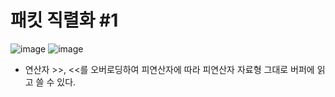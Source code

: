 # 패킷 직렬화 \#1

![image](https://user-images.githubusercontent.com/68372094/163802135-c611d3a8-ee42-496f-bae3-7f0b0faf08ec.png)
![image](https://user-images.githubusercontent.com/68372094/163802161-4010926e-7891-4708-82e3-0209accfd563.png)

* 연산자 >>, <<를 오버로딩하여 피연산자에 따라 피연산자 자료형 그대로 버퍼에 읽고 쓸 수 있다.
